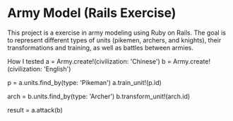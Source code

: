 # Army Model (Rails Exercise)

This project is a exercise in army modeling using Ruby on Rails.
The goal is to represent different types of units (pikemen, archers, and knights), their transformations and training, as well as battles between armies.

How I tested
a = Army.create!(civilization: 'Chinese')
b = Army.create!(civilization: 'English')

p = a.units.find_by(type: 'Pikeman')
a.train_unit!(p.id)

arch = b.units.find_by(type: 'Archer')
b.transform_unit!(arch.id)

result = a.attack(b)

